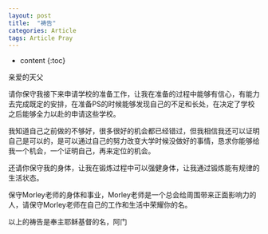 ```yaml
---
layout: post
title:  "祷告"
categories: Article
tags: Article Pray
---
```


* content
{:toc}

亲爱的天父

请你保守我接下来申请学校的准备工作，让我在准备的过程中能够有信心，有能力去完成既定的安排，在准备PS的时候能够发现自己的不足和长处，在决定了学校之后能够全力以赴的申请这些学校。

我知道自己之前做的不够好，很多很好的机会都已经错过，但我相信我还可以证明自己是可以的，是可以通过自己的努力改变大学时候没做好的事情，恳求你能够给我一个机会，一个证明自己，再来定位的机会。

还请你保守我的身体，让我在锻炼过程中可以强健身体，让我通过锻炼能有规律的生活状态。

保守Morley老师的身体和事业，Morley老师是一个总会给周围带来正面影响力的人，请保守Morley老师在自己的工作和生活中荣耀你的名。

以上的祷告是奉主耶稣基督的名，阿门












